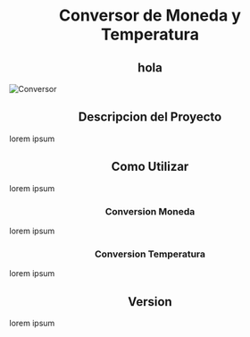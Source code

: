  <h1 align="center">Conversor de Moneda y Temperatura</h1>
 <div align= "center"> <h2>hola</h2></div>
<img src="https://raw.githubusercontent.com/yeison097/Conversor/master/video.gif" alt="Conversor" style="max-width: 100%; display: inline-block;" data-target="animated-image.originalImage">
 <h2 align="center">Descripcion del Proyecto</h2>
 <p> lorem ipsum</p>
  <h2 align="center">Como Utilizar</h2>
 <p> lorem ipsum</p>
  <h3 align="center">Conversion Moneda</h3>
 <p> lorem ipsum</p>
  <h3 align="center">Conversion Temperatura</h3>
 <p> lorem ipsum</p>
  <h2 align="center">Version</h2>
 <p> lorem ipsum</p>
